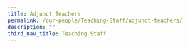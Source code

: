 ```yaml
---
title: Adjunct Teachers
permalink: /our-people/Teaching-Staff/adjunct-teachers/
description: ""
third_nav_title: Teaching Staff
---
```

